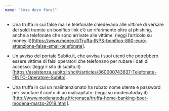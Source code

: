 ```yaml
---
name: "Cosa devo fare?"
---
```


- Una truffa in cui false mail e telefonate chiedevano alle vittime di versare dei soldi tramite un bonifico link c’è un riferimento oltre al phishing, anche a telefonate che sono arrivate alle vittime: (leggi l’articolo su money.it)[https://www.money.it/Truffa-INPS-bonifico-880-euro-attenzione-false-email-telefonate].

- Un avviso del portale Subito.it, che avvisa i suoi utenti che potrebbero essere vittime di falsi operatori che telefonano per rubare i dati di accesso: (leggi il sito di subito.it)[https://assistenza.subito.it/hc/it/articles/360000743637-Telefonate-FINTO-Operatore-Subito].

- Una truffa in cui un malintenzionato ha rubato nome utente e password per svuotare il conto di un malcapitato: (leggi su modenatoday.it)[http://www.modenatoday.it/cronaca/truffa-home-banking-bper-modena-marzo-2019.html].
